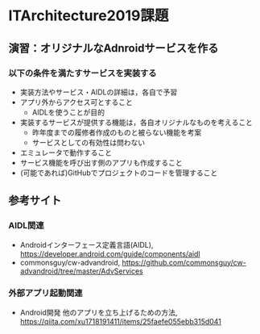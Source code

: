 # ITArchitecture2019課題

## 演習：オリジナルなAdnroidサービスを作る
### 以下の条件を満たすサービスを実装する
- 実装方法やサービス・AIDLの詳細は，各自で予習
- アプリ外からアクセス可とすること
  - AIDLを使うことが目的
- 実装するサービスが提供する機能は，各自オリジナルなものを考えること
  - 昨年度までの履修者作成のものと被らない機能を考案
  - サービスとしての有効性は問わない
- エミュレータで動作すること
- サービス機能を呼び出す側のアプリも作成すること
- (可能であれば)GitHubでプロジェクトのコードを管理すること

## 参考サイト
### AIDL関連
- Androidインターフェース定義言語(AIDL), https://developer.android.com/guide/components/aidl
- commonsguy/cw-advandroid, https://github.com/commonsguy/cw-advandroid/tree/master/AdvServices

### 外部アプリ起動関連
- Android開発 他のアプリを立ち上げるための方法, https://qiita.com/xu1718191411/items/25faefe055ebb315d041
